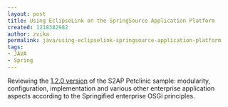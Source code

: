 ```yaml
---
layout: post
title: Using EclipseLink on the SpringSource Application Platform
created: 1218382982
author: zvika
permalink: java/using-eclipselink-springsource-application-platform
tags:
- JAVA
- Spring
---
```

<p>Reviewing the <a onclick="javascript:urchinTracker('/outbound/dist.springsource.com');" href="http://dist.springsource.com/release/AP/petclinic-1.2.0.RELEASE.zip">1.2.0 version</a> of the S2AP Petclinic sample: modularity, configuration, implementation and various other enterprise application aspects according to the Springified enterprise OSGi principles.</p>
